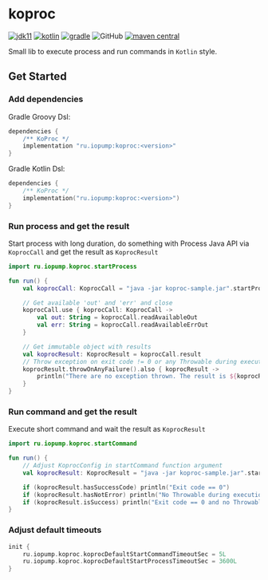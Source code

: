 koproc
=============================

[![jdk11](https://camo.githubusercontent.com/f3886a668d85acf93f6fec0beadcbb40a5446014/68747470733a2f2f696d672e736869656c64732e696f2f62616467652f6a646b2d31312d7265642e737667)](https://www.oracle.com/java/technologies/javase-jdk11-downloads.html)
[![kotlin](https://img.shields.io/badge/kotlin-1.4.20-green)](https://github.com/JetBrains/kotlin)
[![gradle](https://camo.githubusercontent.com/f7b6b0146f2ee4c36d3da9fa18d709301d91f811/68747470733a2f2f696d672e736869656c64732e696f2f62616467652f746f6f6c2d677261646c652d626c75652e737667)](https://gradle.org/)
![GitHub](https://img.shields.io/github/license/kotest/kotest)
[![maven central](https://img.shields.io/maven-central/v/ru.iopump.koproc/koproc)](http://search.maven.org/#search|ga|1|koproc)

Small lib to execute process and run commands in `Kotlin` style.

## Get Started

### Add dependencies

Gradle Groovy Dsl:

```groovy
dependencies {
    /** KoProc */
    implementation "ru.iopump:koproc:<version>"
}
```

Gradle Kotlin Dsl:

```kotlin
dependencies {
    /** KoProc */
    implementation("ru.iopump:koproc:<version>")
}
```

### Run process and get the result

Start process with long duration, do something with Process Java API via `KoprocCall` and get the result as `KoprocResult`

```kotlin
import ru.iopump.koproc.startProcess

fun run() {
    val koprocCall: KoprocCall = "java -jar koproc-sample.jar".startProcess()

    // Get available 'out' and 'err' and close
    koprocCall.use { koprocCall: KoprocCall ->
        val out: String = koprocCall.readAvailableOut
        val err: String = koprocCall.readAvailableErrOut
    }

    // Get immutable object with results
    val koprocResult: KoprocResult = koprocCall.result
    // Throw exception on exit code != 0 or any Throwable during execution.
    koprocResult.throwOnAnyFailure().also { koprocResult ->
        println("There are no exception thrown. The result is ${koprocResult.out}")
    }
}

```

### Run command and get the result

Execute short command and wait the result as `KoprocResult`

```kotlin
import ru.iopump.koproc.startCommand

fun run() {
    // Adjust KoprocConfig in startCommand function argument
    val koprocResult: KoprocResult = "java -jar koproc-sample.jar".startCommand { timeoutSec = 5 }

    if (koprocResult.hasSuccessCode) println("Exit code == 0")
    if (koprocResult.hasNotError) println("No Throwable during execution")
    if (koprocResult.isSuccess) println("Exit code == 0 and no Throwable during execution")
}

```

### Adjust default timeouts

```kotlin
init {
    ru.iopump.koproc.koprocDefaultStartCommandTimeoutSec = 5L
    ru.iopump.koproc.koprocDefaultStartProcessTimeoutSec = 3600L
}
```